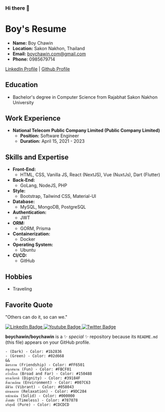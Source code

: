 ### Hi there 👋



# Boy's Resume

- **Name:** Boy Chawin
- **Location:** Sakon Nakhon, Thailand
- **Email:** boychawin.com@gmail.com
- **Phone:** 0985679714

[LinkedIn Profile](linkedin.com/in/boy-chawin-878a5b216) | [Github Profile](https://github.com/boychawin)

## Education
- Bachelor's degree in Computer Science from Rajabhat Sakon Nakhon University

## Work Experience
- **National Telecom Public Company Limited (Public Company Limited)**
  - **Position:** Software Engineer
  - **Duration:** April 15, 2021 - 2023

## Skills and Expertise
- **Front-End:**
  - HTML, CSS, Vanilla JS, React (NextJS), Vue (NuxtJs), Dart (Flutter)
- **Back-End:**
  - GoLang, NodeJS, PHP
- **Style:**
  - Bootstrap, Tailwind CSS, Material-UI
- **Database:**
  - MySQL, MongoDB, PostgreSQL
- **Authentication:**
  - JWT
- **ORM:**
  - GORM, Prisma
- **Containerization:**
  - Docker
- **Operating System:**
  - Ubuntu
- **CI/CD:**
  - GitHub

## Hobbies
- Traveling

## Favorite Quote
"Others can do it, so can we."


    


<div id="badges">
  <a href="https://www.linkedin.com/in/boy-chawin-878a5b216/">
    <img src="https://img.shields.io/badge/LinkedIn-blue?style=for-the-badge&logo=linkedin&logoColor=white" alt="LinkedIn Badge"/>
  </a>
  <a href="https://www.youtube.com/@boychawin">
    <img src="https://img.shields.io/badge/YouTube-red?style=for-the-badge&logo=youtube&logoColor=white" alt="Youtube Badge"/>
  </a>
  <a href="https://twitter.com/boychawin">
    <img src="https://img.shields.io/badge/Twitter-blue?style=for-the-badge&logo=twitter&logoColor=white" alt="Twitter Badge"/>
  </a>
</div>

**boychawin/boychawin** is a ✨ _special_ ✨ repository because its `README.md` (this file) appears on your GitHub profile.

    - (Dark) - Color: #1b2836
    - (Green) - Color: #02d668
    &&
    มิตรภาพ (Friendship) - Color: #FF6501
    สนุกสนาน (Fun) - Color: #FBCF01
    กว้างไกล (Broad and Far) - Color: #150488
    ทรงเกียรติ (Dignity) - Color: #39184F
    สิ่งแวดล้อม (Environment) - Color: #007C63
    มีชีวิต (Vibrant) - Color: #058043
    ผ่อนคลาย (Relaxation) - Color: #9DC284
    หนักแน่น (Solid) - Color: #000000
    ล้ำสมัย (Timeless) - Color: #787878
    บริสุทธิ์ (Pure) - Color: #CDCDCD


